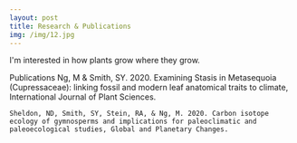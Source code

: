 ```yaml
---
layout: post
title: Research & Publications
img: /img/12.jpg
---
```


I'm interested in how plants grow where they grow. 

Publications
	Ng, M & Smith, SY. 2020. Examining Stasis in Metasequoia (Cupressaceae): linking fossil and modern leaf anatomical traits to climate, International Journal of Plant Sciences. 
	
	Sheldon, ND, Smith, SY, Stein, RA, & Ng, M. 2020. Carbon isotope ecology of gymnosperms and implications for paleoclimatic and paleoecological studies, Global and Planetary Changes.


